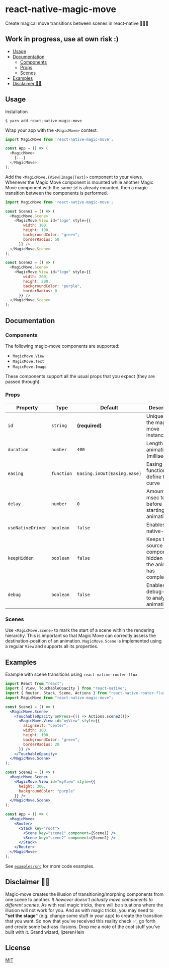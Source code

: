 # react-native-magic-move <!-- omit in toc -->


Create magical move transitions between scenes in react-native 🐰🎩✨

## Work in progress, use at own risk :) <!-- omit in toc -->

- [Usage](#usage)
- [Documentation](#documentation)
  - [Components](#components)
  - [Props](#props)
  - [Scenes](#scenes)
- [Examples](#examples)
- [Disclaimer 🐰🎩](#disclaimer-%F0%9F%90%B0%F0%9F%8E%A9)

## Usage

Installation

```
$ yarn add react-native-magic-move
```

Wrap your app with the `<MagicMove>` context.

```js
import MagicMove from 'react-native-magic-move';

const App = () => (
  <MagicMove>
    {...}
  </MagicMove>
);
```

Add the `<MagicMove.{View|Image|Text}>` component to your views. Whenever the Magic Move component
is mounted while another Magic Move component with the same `id` is already mounted, then a magic transition between the components is performed.

```js
import MagicMove from 'react-native-magic-move';

const Scene1 = () => (
  <MagicMove.Scene>
    <MagicMove.View id="logo" style={{
        width: 100,
        height: 100,
        backgroundColor: "green",
        borderRadius: 50
      }} />
  </MagicMove.Scene>
);

const Scene2 = () => (
  <MagicMove.Scene>
    <MagicMove.View id="logo" style={{
        width: 200,
        height: 200,
        backgroundColor: "purple",
        borderRadius: 0
      }} />
  </MagicMove.Scene>
);
```


## Documentation

### Components

The following magic-move components are supported:

- `MagicMove.View`
- `MagicMove.Text`
- `MagicMove.Image`

These components support all the usual props that you expect (they are passed through). 

### Props

| Property          | Type       | Default                     | Description                                                         |
| ----------------- | ---------- | --------------------------- | ------------------------------------------------------------------- |
| `id`              | `string`   | **(required)**              | Unique id of the magic-move instance                                |
| `duration`        | `number`   | `400`                       | Length of the animation (milliseconds)                              |
| `easing`          | `function` | `Easing.inOut(Easing.ease)` | Easing function to define the curve                                 |
| `delay`           | `number`   | `0`                         | Amount of msec to wait before starting the animation                |
| `useNativeDriver` | `boolean`  | `false`                     | Enables the native-driver                                           |
| `keepHidden`      | `boolean`  | `false`                     | Keeps the source component hidden after the animation has completed |
| `debug`           | `boolean`  | `false`                     | Enables debug-mode to analyze animations                            |

### Scenes

Use `<MagicMove.Scene>` to mark the start of a scene within the rendering hierarchy.
This is important so that Magic Move can correctly assess the destination-position of an animation.
`MagicMove.Scene` is implemented using a regular `View` and supports all its properties.


## Examples

Example with scene transitions using `react-native-router-flux`.

```jsx
import React from "react";
import { View, TouchableOpacity } from "react-native";
import { Router, Stack, Scene, Actions } from "react-native-router-flux";
import MagicMove from "react-native-magic-move";

const Scene1 = () => (
  <MagicMove.Scene>
    <TouchableOpacity onPress={() => Actions.scene2()}>
      <MagicMove.View id="myView" style={{
        alignSelf: "center",
        width: 100,
        height: 100,
        backgroundColor: "green",
        borderRadius: 20
      }} />
    </TouchableOpacity>
  </MagicMove.Scene>
);

const Scene2 = () => (
  <MagicMove.Scene>
    <MagicMove.View id="myView" style={{
      height: 300,
      backgroundColor: "purple"
    }} />
  </MagicMove.Scene>
);

const App = () => (
  <MagicMove>
    <Router>
      <Stack key="root">
        <Scene key="scene1" component={Scene1} />
        <Scene key="scene2" component={Scene2} />
      </Stack>
    </Router>
  </MagicMove>
);
```

See [`examples/src`](./examples/src) for more code examples.


## Disclaimer 🐰🎩

Magic-move creates the illusion of transitioning/morphing components from one scene to another. _It however doesn't actually move components to different scenes._ As with real magic tricks, there will be situations where the illusion will not work for you. And as with magic tricks, you may need to **"set the stage"** (e.g. change some stuff in your app) to create the transition that you want. So now that you've received this reality check ✅, go forth and create some bad-ass illusions. Drop me a note of the cool stuff you've built with it. Grand wizard, IjzerenHein

## License <!-- omit in toc -->

[MIT](./LICENSE.txt)
